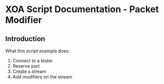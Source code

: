 # XOA Script Documentation - Packet Modifier

## Introduction
What this script example does:
1. Connect to a tester
2. Reserve port
3. Create a stream
4. Add modifiers on the stream
